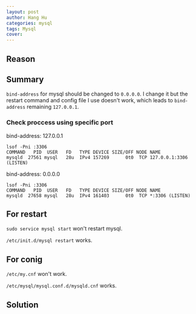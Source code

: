 ```yaml
---
layout: post
author: Hang Hu
categories: mysql
tags: Mysql 
cover: 
---
```


## Reason

## Summary

`bind-address` for mysql should be changed to `0.0.0.0`. I change it but the restart command and config file I use doesn't work, which leads to `bind-address` remaining `127.0.0.1`.

### Check proccess using specific port

bind-address:   127.0.0.1

```
lsof -Pni :3306
COMMAND   PID  USER   FD   TYPE DEVICE SIZE/OFF NODE NAME
mysqld  27561 mysql   28u  IPv4 157269      0t0  TCP 127.0.0.1:3306 (LISTEN)
```


bind-address:   0.0.0.0


```
lsof -Pni :3306
COMMAND   PID  USER   FD   TYPE DEVICE SIZE/OFF NODE NAME
mysqld  27658 mysql   28u  IPv4 161403      0t0  TCP *:3306 (LISTEN)
```


## For restart


`sudo service mysql start` won't restart mysql.  

`/etc/init.d/mysql restart` works.  


## For conig


`/etc/my.cnf` won't work.  

`/etc/mysql/mysql.conf.d/mysqld.cnf` works.  



## Solution

